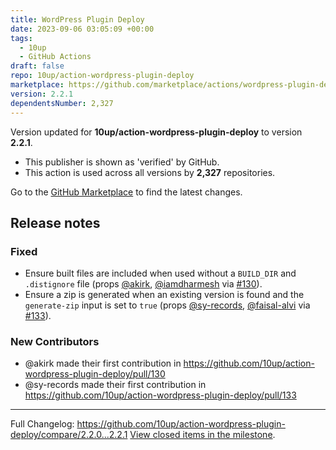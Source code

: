 ```yaml
---
title: WordPress Plugin Deploy
date: 2023-09-06 03:05:09 +00:00
tags:
  - 10up
  - GitHub Actions
draft: false
repo: 10up/action-wordpress-plugin-deploy
marketplace: https://github.com/marketplace/actions/wordpress-plugin-deploy
version: 2.2.1
dependentsNumber: 2,327
---
```



Version updated for **10up/action-wordpress-plugin-deploy** to version **2.2.1**.
- This publisher is shown as 'verified' by GitHub.
- This action is used across all versions by **2,327** repositories.

Go to the [GitHub Marketplace](https://github.com/marketplace/actions/wordpress-plugin-deploy) to find the latest changes.

## Release notes

### Fixed
- Ensure built files are included when used without a `BUILD_DIR` and `.distignore` file (props [@akirk](https://github.com/akirk), [@iamdharmesh](https://github.com/iamdharmesh) via [#130](https://github.com/10up/action-wordpress-plugin-deploy/pull/130)).
- Ensure a zip is generated when an existing version is found and the `generate-zip` input is set to `true` (props [@sy-records](https://github.com/sy-records), [@faisal-alvi](https://github.com/faisal-alvi) via [#133](https://github.com/10up/action-wordpress-plugin-deploy/pull/133)).

### New Contributors
* @akirk made their first contribution in https://github.com/10up/action-wordpress-plugin-deploy/pull/130
* @sy-records made their first contribution in https://github.com/10up/action-wordpress-plugin-deploy/pull/133

---
Full Changelog: https://github.com/10up/action-wordpress-plugin-deploy/compare/2.2.0...2.2.1
[View closed items in the milestone](https://github.com/10up/action-wordpress-plugin-deploy/milestone/10?closed=1).

